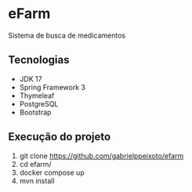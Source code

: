 # eFarm
Sistema de busca de medicamentos

## Tecnologias
- JDK 17
- Spring Framework 3
- Thymeleaf
- PostgreSQL
- Bootstrap

## Execução do projeto
1) git clone https://github.com/gabrielppeixoto/efarm
2) cd efarm/
3) docker compose up
4) mvn install 

